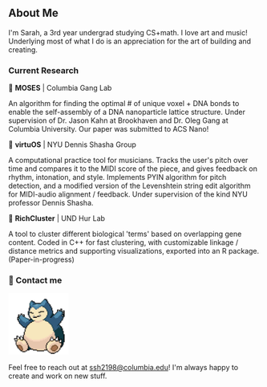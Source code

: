 ## About Me

I'm Sarah, a 3rd year undergrad studying CS+math. I love art and music! Underlying most of what I do is an appreciation for the art of building and creating.

### Current Research

🧩 **MOSES** | Columbia Gang Lab

An algorithm for finding the optimal # of unique voxel + DNA bonds to enable the self-assembly of a DNA nanoparticle lattice structure. Under supervision of Dr. Jason Kahn at Brookhaven and Dr. Oleg Gang at Columbia University. Our paper was submitted to ACS Nano!

🎻 **virtuOS** | NYU Dennis Shasha Group

A computational practice tool for musicians. Tracks the user's pitch over time and compares it to the MIDI score of the piece, and gives feedback on rhythm, intonation, and style. Implements PYIN algorithm for pitch detection, and a modified version of the Levenshtein string edit algorithm for MIDI-audio alignment / feedback. Under supervision of the kind NYU professor Dennis Shasha.

🧬 **RichCluster** | UND Hur Lab

A tool to cluster different biological 'terms' based on overlapping gene content. Coded in C++ for fast clustering, with customizable linkage / distance metrics and supporting visualizations, exported into an R package. (Paper-in-progress)

### 💬 Contact me
<img src="./assets/snorlax.gif" alt="snorlax" width="120"/> 

Feel free to reach out at ssh2198@columbia.edu! I'm always happy to create and work on new stuff.

<!--
**ssh2198/ssh2198** is a ✨ _special_ ✨ repository because its `README.md` (this file) appears on your GitHub profile.

Here are some ideas to get you started:

- 🔭 I’m currently working on ...
- 🌱 I’m currently learning ...
- 👯 I’m looking to collaborate on ...
- 🤔 I’m looking for help with ...
- 💬 Ask me about ...
- 📫 How to reach me: ...
- 😄 Pronouns: ...
- ⚡ Fun fact: ...
-->
